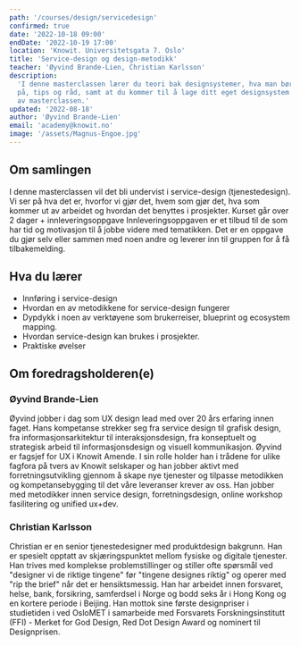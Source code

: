 ```yaml
---
path: '/courses/design/servicedesign'
confirmed: true
date: '2022-10-18 09:00'
endDate: '2022-10-19 17:00'
location: 'Knowit. Universitetsgata 7. Oslo'
title: 'Service-design og design-metodikk'
teacher: 'Øyvind Brande-Lien, Christian Karlsson'
description:
  'I denne masterclassen lærer du teori bak designsystemer, hva man bør tenke
  på, tips og råd, samt at du kommer til å lage ditt eget designsystem i løpet
  av masterclassen.'
updated: '2022-08-18'
author: 'Øyvind Brande-Lien'
email: 'academy@knowit.no'
image: '/assets/Magnus-Engoe.jpg'
---
```


## Om samlingen

I denne masterclassen vil det bli undervist i service-design (tjenestedesign).
Vi ser på hva det er, hvorfor vi gjør det, hvem som gjør det, hva som kommer
ut av arbeidet og hvordan det benyttes i prosjekter. Kurset går over 2 dager +
innleveringsoppgave Innleveringsoppgaven er et tilbud til de som har tid og
motivasjon til å jobbe videre med tematikken. Det er en oppgave du gjør selv
eller sammen med noen andre og leverer inn til gruppen for å få
tilbakemelding.

## Hva du lærer

- Innføring i service-design
- Hvordan en av metodikkene for service-design fungerer
- Dypdykk i noen av verktøyene som brukerreiser, blueprint og ecosystem
  mapping.
- Hvordan service-design kan brukes i prosjekter.
- Praktiske øvelser

## Om foredragsholderen(e)

### Øyvind Brande-Lien

Øyvind jobber i dag som UX design lead med over 20 års erfaring innen faget.
Hans kompetanse strekker seg fra service design til grafisk design, fra
informasjonsarkitektur til interaksjonsdesign, fra konseptuelt og strategisk
arbeid til informasjonsdesign og visuell kommunikasjon. Øyvind er fagsjef for
UX i Knowit Amende. I sin rolle holder han i trådene for ulike fagfora på
tvers av Knowit selskaper og han jobber aktivt med forretningsutvikling
gjennom å skape nye tjenester og tilpasse metodikken og kompetansebygging til
det våre leveranser krever av oss. Han jobber med metodikker innen service
design, forretningsdesign, online workshop fasilitering og unified ux+dev.

### Christian Karlsson

Christian er en senior tjenestedesigner med produktdesign bakgrunn. Han er
spesielt opptatt av skjæringspunktet mellom fysiske og digitale tjenester. Han
trives med komplekse problemstillinger og stiller ofte spørsmål ved "designer
vi de riktige tingene" før "tingene designes riktig" og operer med "rip the
brief" når det er hensiktsmessig. Han har arbeidet innen forsvaret, helse,
bank, forsikring, samferdsel i Norge og bodd seks år i Hong Kong og en kortere
periode i Beijing. Han mottok sine første designpriser i studietiden i ved
OsloMET i samarbeide med Forsvarets Forskningsinstitutt (FFI) - Merket for God
Design, Red Dot Design Award og nominert til Designprisen.

